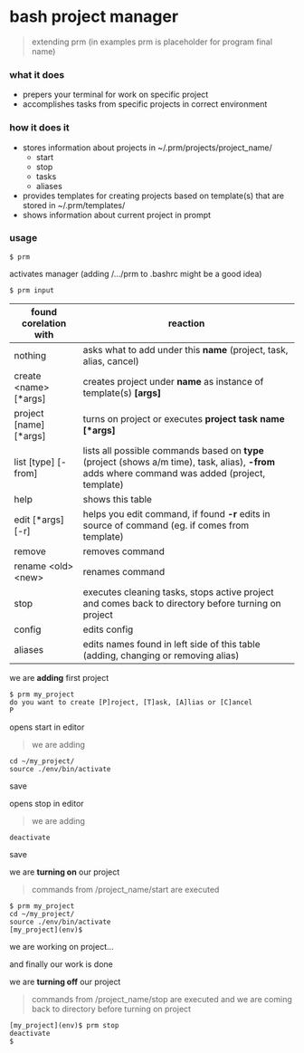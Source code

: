 # bash project manager
> extending prm (in examples prm is placeholder for program final name)

### what it does

- prepers your terminal for work on specific project
- accomplishes tasks from specific projects in correct environment

### how it does it

- stores information about projects in ~/.prm/projects/project_name/
    - start
    - stop
    - tasks
    - aliases
- provides templates for creating projects based on template(s) that are stored in ~/.prm/templates/
- shows information about current project in prompt

### usage

    $ prm
    
activates manager (adding /.../prm to .bashrc might be a good idea)

    $ prm input

found corelation with | reaction
--- | ---
nothing | asks what to add under this **name** (project, task, alias, cancel)
create \<name> [\*args] | creates project under **name** as instance of template(s) **[args]**
project [name] [\*args] | turns on project or executes **project task name [\*args]**
list [type] [-from] | lists all possible commands based on **type** (project (shows a/m time), task, alias), **-from** adds where command was added (project, template)
help | shows this table
edit [\*args] [-r] | helps you edit command, if found **-r** edits in source of command (eg. if comes from template)
remove | removes command
rename \<old> \<new> | renames command
stop | executes cleaning tasks, stops active project and comes back to directory before turning on project
config | edits config
aliases | edits names found in left side of this table (adding, changing or removing alias)

we are **adding** first project

    $ prm my_project
    do you want to create [P]roject, [T]ask, [A]lias or [C]ancel
    P

opens start in editor
> we are adding

    cd ~/my_project/
    source ./env/bin/activate

save

opens stop in editor
> we are adding

    deactivate

save

we are **turning on** our project
> commands from /project_name/start are executed

    $ prm my_project
    cd ~/my_project/
    source ./env/bin/activate
    [my_project](env)$ 

we are working on project...

and finally our work is done

we are **turning off** our project
> commands from /project_name/stop are executed and we are coming back to directory before turning on project

    [my_project](env)$ prm stop
    deactivate
    $

